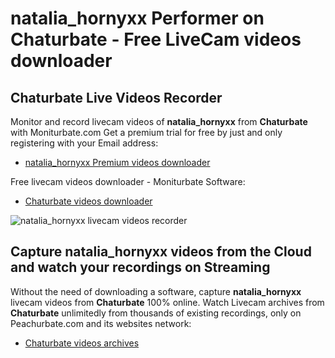 # natalia_hornyxx Performer on Chaturbate - Free LiveCam videos downloader

## Chaturbate Live Videos Recorder

Monitor and record livecam videos of **natalia_hornyxx** from **Chaturbate** with Moniturbate.com
Get a premium trial for free by just and only registering with your Email address:
* [natalia_hornyxx Premium videos downloader](https://moniturbate.com/request-demo-licence-key.html)

Free livecam videos downloader - Moniturbate Software:
* [Chaturbate videos downloader](https://moniturbate.com/moniturbate-download-software.html)

![natalia_hornyxx livecam videos recorder](https://peachurnet.com/templates/moniturbate-software.png)


## Capture natalia_hornyxx videos from the Cloud and watch your recordings on Streaming

Without the need of downloading a software, capture **natalia_hornyxx** livecam videos from **Chaturbate** 100% online.
Watch Livecam archives from **Chaturbate** unlimitedly from thousands of existing recordings, only on Peachurbate.com and its websites network:
* [Chaturbate videos archives](https://peachurnet.com/)